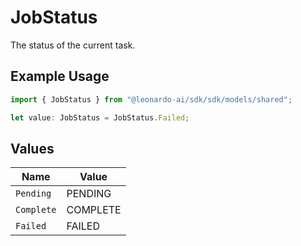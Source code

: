 # JobStatus

The status of the current task.

## Example Usage

```typescript
import { JobStatus } from "@leonardo-ai/sdk/sdk/models/shared";

let value: JobStatus = JobStatus.Failed;
```

## Values

| Name       | Value      |
| ---------- | ---------- |
| `Pending`  | PENDING    |
| `Complete` | COMPLETE   |
| `Failed`   | FAILED     |